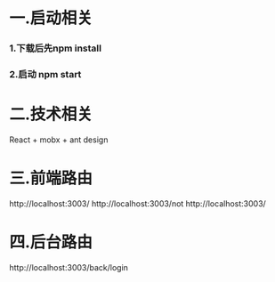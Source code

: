 # 一.启动相关
### 1.下载后先npm install
### 2.启动 npm start
# 二.技术相关
React + mobx + ant design 
# 三.前端路由
http://localhost:3003/
http://localhost:3003/not
http://localhost:3003/
# 四.后台路由
http://localhost:3003/back/login